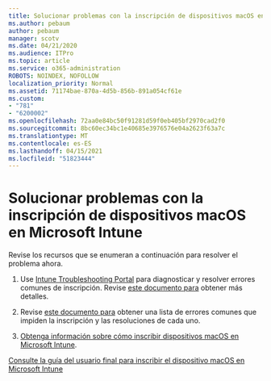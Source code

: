 ```yaml
---
title: Solucionar problemas con la inscripción de dispositivos macOS en Microsoft Intune
ms.author: pebaum
author: pebaum
manager: scotv
ms.date: 04/21/2020
ms.audience: ITPro
ms.topic: article
ms.service: o365-administration
ROBOTS: NOINDEX, NOFOLLOW
localization_priority: Normal
ms.assetid: 71174bae-870a-4d5b-856b-891a054cf61e
ms.custom:
- "781"
- "6200002"
ms.openlocfilehash: 72aa0e84bc50f91281d59f0eb405bf2970cad2f0
ms.sourcegitcommit: 8bc60ec34bc1e40685e3976576e04a2623f63a7c
ms.translationtype: MT
ms.contentlocale: es-ES
ms.lasthandoff: 04/15/2021
ms.locfileid: "51823444"
---
```

# <a name="troubleshoot-issues-with-enrolling-macos-devices-in-microsoft-intune"></a>Solucionar problemas con la inscripción de dispositivos macOS en Microsoft Intune

Revise los recursos que se enumeran a continuación para resolver el problema ahora.
  
1. Use [Intune Troubleshooting Portal](https://devicemanagement.microsoft.com/#blade/Microsoft_Intune_DeviceSettings/TroubleshootBlade) para diagnosticar y resolver errores comunes de inscripción. Revise [este documento para](https://docs.microsoft.com/intune/help-desk-operators) obtener más detalles.

2. Revise [este documento para](https://docs.microsoft.com/troubleshoot/mem/intune/troubleshoot-device-enrollment-in-intune) obtener una lista de errores comunes que impiden la inscripción y las resoluciones de cada uno.

3. [Obtenga información sobre cómo inscribir dispositivos macOS en Microsoft Intune](https://docs.microsoft.com/intune/macos-enroll).

[Consulte la guía del usuario final para inscribir el dispositivo macOS en Microsoft Intune](https://docs.microsoft.com/intune-user-help/enroll-your-device-in-intune-macos-cp)
  